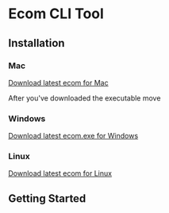 # Ecom CLI Tool

## Installation
### Mac
[Download latest ecom for Mac](/downloads/mac/ecom)

After you've downloaded the executable move

### Windows
[Download latest ecom.exe for Windows](/downloads/windows/ecom.exe)

### Linux
[Download latest ecom for Linux](/downloads/linux/ecom)


## Getting Started

